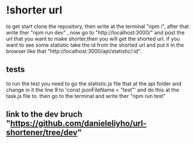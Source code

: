 # !shorter url
to get start clone the repository, then write at the terminal "npm i",
after that write ther "npm run dev" , now go to "http://localhost:3000/"
and post the url that you want to make shorter,then you will get the shorted url.
if you want to see some statistic take the id from the shorted url and put it in the browser
like that "http://localhost:3000/api/statistic/:id".

## tests
to run the test you need to go the statistic.js file that at the api folder and change in it the line 9 to 
'const jsonFileName = "test"' and do this at the task.js file to.
then go to the terminal and write ther "npm run test"


## link to the dev bruch "https://github.com/danieleliyho/url-shortener/tree/dev"
